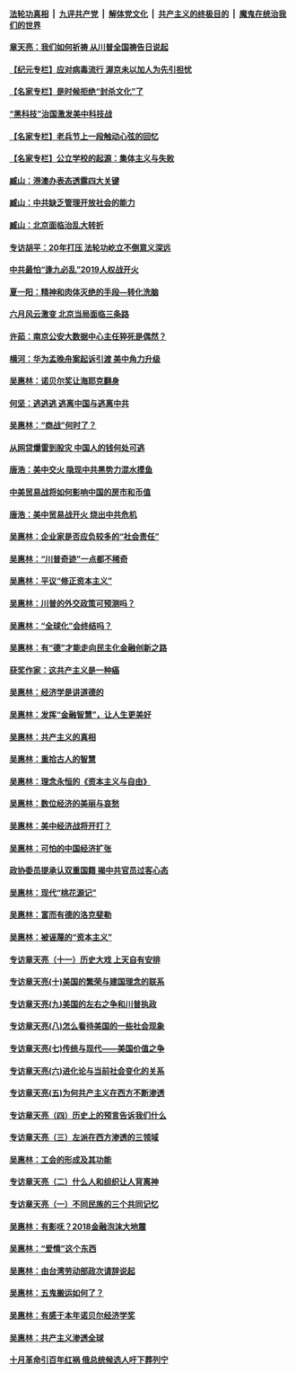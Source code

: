 

####  [法轮功真相](../../../../basic/blob/master/README.md?t=07010701) &nbsp;|&nbsp; [九评共产党](../../../../9ping.md/blob/master/README.md?t=07010701) &nbsp;|&nbsp; [解体党文化](../../../../jtdwh.md/blob/master/README.md?t=07010701)  &nbsp;|&nbsp; [共产主义的终极目的](../../../../gczydzjmd.md/blob/master/README.md?t=07010701) &nbsp;|&nbsp; [魔鬼在统治我们的世界](../../../../mgztzwmdsj.md/blob/master/README.md?t=07010701) 

#### [章天亮：我们如何祈祷 从川普全国祷告日说起](../pages/nsc423/n11944627.md?t=07010701) 

#### [【纪元专栏】应对病毒流行 渥京未以加人为先引担忧](../pages/nsc423/n11875714.md?t=07010701) 

#### [【名家专栏】是时候拒绝“封杀文化”了](../pages/nsc423/n11814093.md?t=07010701) 

#### [“黑科技”治国激发美中科技战](../pages/nsc423/n11638056.md?t=07010701) 

#### [【名家专栏】老兵节上一段触动心弦的回忆](../pages/nsc423/n11646016.md?t=07010701) 

#### [【名家专栏】公立学校的起源：集体主义与失败](../pages/nsc423/n11601833.md?t=07010701) 

#### [臧山：港澳办表态透露四大关键](../pages/nsc423/n11421628.md?t=07010701) 

#### [臧山：中共缺乏管理开放社会的能力](../pages/nsc423/n11407457.md?t=07010701) 

#### [臧山：北京面临治乱大转折](../pages/nsc423/n11406895.md?t=07010701) 

#### [专访胡平：20年打压 法轮功屹立不倒意义深远](../pages/nsc423/n11398800.md?t=07010701) 

#### [中共最怕“逢九必乱”2019人权战开火](../pages/nsc423/n11385248.md?t=07010701) 

#### [夏一阳：精神和肉体灭绝的手段—转化洗脑](../pages/nsc423/n11368250.md?t=07010701) 

#### [六月风云激变 北京当局面临三条路](../pages/nsc423/n11313668.md?t=07010701) 

#### [许茹：南京公安大数据中心主任猝死是偶然？](../pages/nsc423/n11064744.md?t=07010701) 

#### [横河：华为孟晚舟案起诉引渡 美中角力升级](../pages/nsc423/n11027230.md?t=07010701) 

#### [吴惠林：诺贝尔奖让海耶克翻身](../pages/nsc423/n10890049.md?t=07010701) 

#### [何坚：逃逃逃 逃离中国与逃离中共](../pages/nsc423/n10592891.md?t=07010701) 

#### [吴惠林：“商战”何时了？](../pages/nsc423/n10573558.md?t=07010701) 

#### [从网贷爆雷到股灾 中国人的钱何处可逃](../pages/nsc423/n10572800.md?t=07010701) 

#### [唐浩：美中交火 隐现中共黑势力混水摸鱼](../pages/nsc423/n10544040.md?t=07010701) 

#### [中美贸易战将如何影响中国的房市和币值](../pages/nsc423/n10543697.md?t=07010701) 

#### [唐浩：美中贸易战开火 烧出中共危机](../pages/nsc423/n10540126.md?t=07010701) 

#### [吴惠林：企业家是否应负较多的“社会责任”](../pages/nsc423/n10535022.md?t=07010701) 

#### [吴惠林：“川普奇迹”一点都不稀奇](../pages/nsc423/n10512808.md?t=07010701) 

#### [吴惠林：平议“修正资本主义”](../pages/nsc423/n10495724.md?t=07010701) 

#### [吴惠林：川普的外交政策可预测吗？](../pages/nsc423/n10462387.md?t=07010701) 

#### [吴惠林：“全球化”会终结吗？](../pages/nsc423/n10452838.md?t=07010701) 

#### [吴惠林：有“德”才能走向民主化金融创新之路](../pages/nsc423/n10432292.md?t=07010701) 

#### [获奖作家：这共产主义是一种癌](../pages/nsc423/n10431541.md?t=07010701) 

#### [吴惠林：经济学是讲道德的](../pages/nsc423/n10398014.md?t=07010701) 

#### [吴惠林：发挥“金融智慧”，让人生更美好](../pages/nsc423/n10375019.md?t=07010701) 

#### [吴惠林：共产主义的真相](../pages/nsc423/n10351394.md?t=07010701) 

#### [吴惠林：重拾古人的智慧](../pages/nsc423/n10337691.md?t=07010701) 

#### [吴惠林：理念永恒的《资本主义与自由》](../pages/nsc423/n10316274.md?t=07010701) 

#### [吴惠林：数位经济的美丽与哀愁](../pages/nsc423/n10292946.md?t=07010701) 

#### [吴惠林：美中经济战将开打？](../pages/nsc423/n10258825.md?t=07010701) 

#### [吴惠林：可怕的中国经济扩张](../pages/nsc423/n10219147.md?t=07010701) 

#### [政协委员提承认双重国籍 揭中共官员过客心态](../pages/nsc423/n10208809.md?t=07010701) 

#### [吴惠林：现代“桃花源记”](../pages/nsc423/n10185234.md?t=07010701) 

#### [吴惠林：富而有德的洛克斐勒](../pages/nsc423/n10142264.md?t=07010701) 

#### [吴惠林：被诬蔑的“资本主义”](../pages/nsc423/n10124816.md?t=07010701) 

#### [专访章天亮（十一）历史大戏 上天自有安排](../pages/nsc423/n10094905.md?t=07010701) 

#### [专访章天亮(十)美国的繁荣与建国理念的联系](../pages/nsc423/n10094899.md?t=07010701) 

#### [专访章天亮(九)美国的左右之争和川普执政](../pages/nsc423/n10094889.md?t=07010701) 

#### [专访章天亮(八)怎么看待美国的一些社会现象](../pages/nsc423/n10094857.md?t=07010701) 

#### [专访章天亮(七)传统与现代——美国价值之争](../pages/nsc423/n10093140.md?t=07010701) 

#### [专访章天亮(六)进化论与当前社会变化的关系](../pages/nsc423/n10092036.md?t=07010701) 

#### [专访章天亮(五)为何共产主义在西方不断渗透](../pages/nsc423/n10083620.md?t=07010701) 

#### [专访章天亮（四）历史上的预言告诉我们什么](../pages/nsc423/n10083606.md?t=07010701) 

#### [专访章天亮（三）左派在西方渗透的三领域](../pages/nsc423/n10081115.md?t=07010701) 

#### [吴惠林：工会的形成及其功能](../pages/nsc423/n10080633.md?t=07010701) 

#### [专访章天亮（二）什么人和组织让人背离神](../pages/nsc423/n10076637.md?t=07010701) 

#### [专访章天亮（一）不同民族的三个共同记忆](../pages/nsc423/n10074188.md?t=07010701) 

#### [吴惠林：有影呒？2018金融泡沫大地震](../pages/nsc423/n10040534.md?t=07010701) 

#### [吴惠林：“爱情”这个东西](../pages/nsc423/n10019423.md?t=07010701) 

#### [吴惠林：由台湾劳动部政次请辞说起](../pages/nsc423/n9979679.md?t=07010701) 

#### [吴惠林：五鬼搬运如何了？](../pages/nsc423/n9925338.md?t=07010701) 

#### [吴惠林：有感于本年诺贝尔经济学奖](../pages/nsc423/n9871883.md?t=07010701) 

#### [吴惠林：共产主义渗透全球](../pages/nsc423/n9812748.md?t=07010701) 

#### [十月革命引百年红祸 俄总统候选人吁下葬列宁](../pages/nsc423/n9810182.md?t=07010701) 

